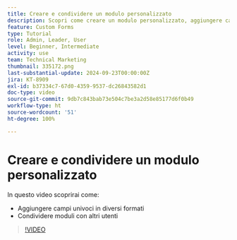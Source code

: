 ```yaml
---
title: Creare e condividere un modulo personalizzato
description: Scopri come creare un modulo personalizzato, aggiungere campi univoci al modulo e condividere i moduli con gli utenti.
feature: Custom Forms
type: Tutorial
role: Admin, Leader, User
level: Beginner, Intermediate
activity: use
team: Technical Marketing
thumbnail: 335172.png
last-substantial-update: 2024-09-23T00:00:00Z
jira: KT-8909
exl-id: b37334c7-67d0-4359-9537-dc26843582d1
doc-type: video
source-git-commit: 9db7c843bab73e504c7be3a2d58e85177d6f0b49
workflow-type: ht
source-wordcount: '51'
ht-degree: 100%

---
```


# Creare e condividere un modulo personalizzato

In questo video scoprirai come:

* Aggiungere campi univoci in diversi formati
* Condividere moduli con altri utenti

>[!VIDEO](https://video.tv.adobe.com/v/335172/?quality=12&learn=on)

